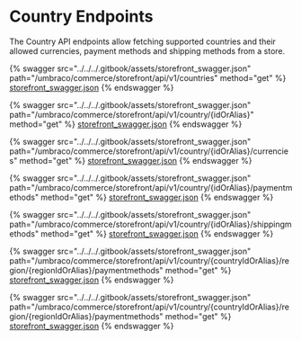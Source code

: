 # Country Endpoints

The Country API endpoints allow fetching supported countries and their allowed currencies, payment methods and shipping methods from a store.

{% swagger src="../../../.gitbook/assets/storefront_swagger.json" path="/umbraco/commerce/storefront/api/v1/countries" method="get" %}
[storefront_swagger.json](../../../.gitbook/assets/storefront_swagger.json)
{% endswagger %}

{% swagger src="../../../.gitbook/assets/storefront_swagger.json" path="/umbraco/commerce/storefront/api/v1/country/{idOrAlias}" method="get" %}
[storefront_swagger.json](../../../.gitbook/assets/storefront_swagger.json)
{% endswagger %}

{% swagger src="../../../.gitbook/assets/storefront_swagger.json" path="/umbraco/commerce/storefront/api/v1/country/{idOrAlias}/currencies" method="get" %}
[storefront_swagger.json](../../../.gitbook/assets/storefront_swagger.json)
{% endswagger %}

{% swagger src="../../../.gitbook/assets/storefront_swagger.json" path="/umbraco/commerce/storefront/api/v1/country/{idOrAlias}/paymentmethods" method="get" %}
[storefront_swagger.json](../../../.gitbook/assets/storefront_swagger.json)
{% endswagger %}

{% swagger src="../../../.gitbook/assets/storefront_swagger.json" path="/umbraco/commerce/storefront/api/v1/country/{idOrAlias}/shippingmethods" method="get" %}
[storefront_swagger.json](../../../.gitbook/assets/storefront_swagger.json)
{% endswagger %}

{% swagger src="../../../.gitbook/assets/storefront_swagger.json" path="/umbraco/commerce/storefront/api/v1/country/{countryIdOrAlias}/region/{regionIdOrAlias}/paymentmethods" method="get" %}
[storefront_swagger.json](../../../.gitbook/assets/storefront_swagger.json)
{% endswagger %}

{% swagger src="../../../.gitbook/assets/storefront_swagger.json" path="/umbraco/commerce/storefront/api/v1/country/{countryIdOrAlias}/region/{regionIdOrAlias}/paymentmethods" method="get" %}
[storefront_swagger.json](../../../.gitbook/assets/storefront_swagger.json)
{% endswagger %}